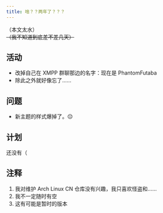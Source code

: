 ```yaml
---
title: 啥？？两年了？？？
---
```


（本文太水）  
~~（我不知道到底差不差几天）~~

## 活动

* 改掉自己在 XMPP 群聊那边的名字：现在是 PhantomFutaba
* 除此之外就好像忘了……

## 问题

* 新主题的样式爆掉了。😔

## 计划

还没有（

## 注释

1. 我对维护 Arch Linux CN 仓库没有兴趣，我只喜欢怪盗和……
2. 我不一定随时有空
3. 这有可能是暂时的版本
